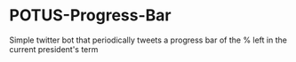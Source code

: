 # POTUS-Progress-Bar
Simple twitter bot that periodically tweets a progress bar of the % left in the current president's term

